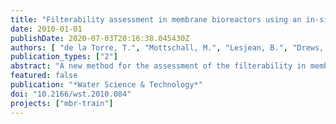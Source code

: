 ```yaml
---
title: "Filterability assessment in membrane bioreactors using an in-situ filtration test cell"
date: 2010-01-01
publishDate: 2020-07-03T20:16:38.045430Z
authors: [ "de la Torre, T.", "Mottschall, M.", "Lesjean, B.", "Drews, A.", "Iheanaetu, A.", "Kraume, M." ]
publication_types: ["2"]
abstract: "A new method for the assessment of the filterability in membrane bioreactors was tested for five months in four MBR units in Berlin. The new method BFM (Berlin Filtration Method) for filterability assessment uses a small membrane filtration test cell which can be submerged directly in the biological tanks to determine the filterability of the activated sludge in-situ. The test cell contains an aerated flat-sheet membrane which operates at similar conditions as in the plant. Filterability is expressed in terms of critical flux obtained by performing flux-stepping experiments. The ultimate goal of monitoring the filterability with the device is to detect in real time fouling occurrences due to changes in sludge composition and to adapt accordingly the operating conditions. The usefulness of the device for this purpose was evaluated for five months after monitoring four MBR plants in Berlin with different activated sludge characteristics (MLSS from 5 to 21 g/L, SRT 12–35d and COD in the supernatant 30–400 mg/L). The first results show a good agreement between the filterability of the sludge with the portable filtration test cell and the filtration performance of the plant. Critical flux values varied between 3 and 30L/m2 h during the studied period. Useful information concerning the irreversibility of the fouling was provided by looking at the hysteresis curve of the flux-stepping experiments."
featured: false
publication: "*Water Science & Technology*"
doi: "10.2166/wst.2010.084"
projects: ["mbr-train"]
---
```


